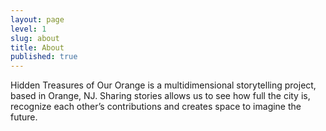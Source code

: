 ```yaml
---
layout: page
level: 1
slug: about
title: About
published: true
---
```

Hidden Treasures of Our Orange is a multidimensional storytelling project, based in Orange, NJ. Sharing stories allows us to see how full the city is, recognize each other’s contributions and creates space to imagine the future.
